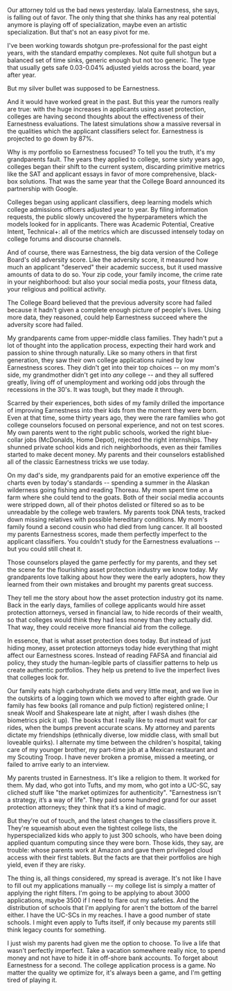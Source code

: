 Our attorney told us the bad news yesterday.
lalala
Earnestness, she says, is falling out of favor. The only thing that she thinks has any real potential anymore is playing off of specialization, maybe even an artistic specialization. But that's not an easy pivot for me. 

I've been working towards shotgun pre-professional for the past eight years, with the standard empathy complexes. Not quite full shotgun but a balanced set of time sinks, generic enough but not too generic. The type that usually gets safe 0.03-0.04% adjusted yields across the board, year after year. 

But my silver bullet was supposed to be Earnestness.

And it would have worked great in the past. But this year the rumors really are true: with the huge increases in applicants using asset protection, colleges are having second thoughts about the effectiveness of their Earnestness evaluations. The latest simulations show a massive reversal in the qualities which the applicant classifiers select for. Earnestness is projected to go down by 87%.

Why is my portfolio so Earnestness focused? To tell you the truth, it's my grandparents fault. The years they applied to college, some sixty years ago, colleges began their shift to the current system, discarding primitive metrics like the SAT and applicant essays in favor of more comprehensive, black-box solutions. That was the same year that the College Board announced its partnership with Google.

Colleges began using applicant classifiers, deep learning models which college admissions officers adjusted year to year. By filing information requests, the public slowly uncovered the hyperparameters which the models looked for in applicants. There was Academic Potential, Creative Intent, Technical+: all of the metrics which are discussed intensely today on college forums and discourse channels.

And of course, there was Earnestness, the big data version of the College Board's old adversity score. Like the adversity score, it measured how much an applicant "deserved" their academic success, but it used massive amounts of data to do so. Your zip code, your family income, the crime rate in your neighborhood: but also your social media posts, your fitness data, your religious and political activity. 

The College Board believed that the previous adversity score had failed because it hadn't given a complete enough picture of people's lives. Using more data, they reasoned, could help Earnestness succeed where the adversity score had failed.

My grandparents came from upper-middle class families. They hadn't put a lot of thought into the application process, expecting their hard work and passion to shine through naturally. Like so many others in that first generation, they saw their own college applications ruined by low Earnestness scores. They didn't get into their top choices -- on my mom's side, my grandmother didn't get into *any* college -- and they all suffered greatly, living off of unemployment and working odd jobs through the recessions in the 30's. It was tough, but they made it through.

Scarred by their experiences, both sides of my family drilled the importance of improving Earnestness into their kids from the moment they were born. Even at that time, some thirty years ago, they were the rare families who got college counselors focused on personal experience, and not on test scores. My own parents went to the right public schools, worked the right blue-collar jobs (McDonalds, Home Depot), rejected the right internships. They shunned private school kids and rich neighborhoods, even as their families started to make decent money.
My parents and their counselors established all of the classic Earnestness tricks we use today. 

On my dad's side, my grandparents paid for an emotive experience off the charts even by today's standards -- spending a summer in the Alaskan wilderness going fishing and reading Thoreau. My mom spent time on a farm where she could tend to the goats. Both of their social media accounts were stripped down, all of their photos delisted or filtered so as to be unreadable by the college web trawlers. My parents took DNA tests, tracked down missing relatives with possible hereditary conditions. My mom's family found a second cousin who had died from lung cancer. It all boosted my parents Earnestness scores, made them perfectly imperfect to the applicant classifiers. You couldn't study for the Earnestness evaluations -- but you could still cheat it.

Those counselors played the game perfectly for my parents, and they set the scene for the flourishing asset protection industry we know today. My grandparents love talking about how they were the early adopters, how they learned from their own mistakes and brought my parents great success.

They tell me the story about how the asset protection industry got its name. Back in the early days, families of college applicants would hire asset protection attorneys, versed in financial law, to hide records of their wealth, so that colleges would think they had less money than they actually did. That way, they could receive more financial aid from the college.

In essence, that is what asset protection does today. But instead of just hiding money, asset protection attorneys today hide everything that might affect our Earnestness scores. Instead of reading FAFSA and financial aid policy, they study the human-legible parts of classifier patterns to help us create authentic portfolios. They help us pretend to live the imperfect lives that colleges look for.

Our family eats high carbohydrate diets and very little meat, and we live in the outskirts of a logging town which we moved to after eighth grade. Our family has few books (all romance and pulp fiction) registered online; I sneak Woolf and Shakespeare late at night, after I wash dishes (the biometrics pick it up). The books that I really like to read must wait for car rides, when the bumps prevent accurate scans. My attorney and parents dictate my friendships (ethnically diverse, low middle class, with small but loveable quirks). I alternate my time between the children's hospital, taking care of my younger brother, my part-time job at a Mexican restaurant and my Scouting Troop. I have never broken a promise, missed a meeting, or failed to arrive early to an interview. 

My parents trusted in Earnestness. It's like a religion to them. It worked for them. My dad, who got into Tufts, and my mom, who got into a UC-SC, say cliched stuff like "the market optimizes for authenticity". "Earnestness isn't a strategy, it’s a way of life". They paid some hundred grand for our asset protection attorneys; they think that it’s a kind of magic. 

But they're out of touch, and the latest changes to the classifiers prove it. They're squeamish about even the tightest college lists, the hyperspecialized kids who apply to just 300 schools, who have been doing applied quantum computing since they were born. Those kids, they say, are trouble: whose parents work at Amazon and gave them privileged cloud access with their first tablets. But the facts are that their portfolios are high yield, even if they are risky. 

The thing is, all things considered, my spread is average. It's not like I have to fill out my applications manually -- my college list is simply a matter of applying the right filters. I'm going to be applying to about 3000 applications, maybe 3500 if I need to flare out my safeties. And the distribution of schools that I'm applying for aren't the bottom of the barrel either. I have the UC-SCs in my reaches. I have a good number of state schools. I might even apply to Tufts itself, if only because my parents still think legacy counts for something. 

I just wish my parents had given me the option to choose. To live a life that wasn't perfectly imperfect. Take a vacation somewhere really nice, to spend money and not have to hide it in off-shore bank accounts. To forget about Earnestness for a second. The college application process is a game. No matter the quality we optimize for, it's always been a game, and I'm getting tired of playing it. 



